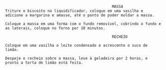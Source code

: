 
                                                    MASSA
    Triture o biscoito no liquidificador, coloque em uma vasilha e adicione a margarina e amasse, até o ponto de poder moldar a massa.

    Coloque a massa em uma forma com o fundo removível, cobrindo o fundo e as laterais, coloque no forno por 10 minutos.

                                                    RECHEIO

    Coloque em uma vasilha o leite condensado e acrescente o suco de limão.

    Despeje o recheio sobre a massa, leve à geladeira por 2 horas, e pronto a torta de limão está feita.